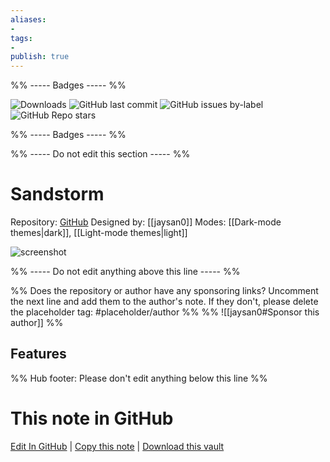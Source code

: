 ```yaml
---
aliases:
- 
tags: 
- 
publish: true
---
```


%% ----- Badges ----- %%

![Downloads](https://img.shields.io/badge/downloads-1552-573E7A?style=for-the-badge&logo=)
![GitHub last commit](https://img.shields.io/github/last-commit/jaysan0/obsidian-sandstorm?color=573E7A&label=last%20update&logo=github&style=for-the-badge)
![GitHub issues by-label](https://img.shields.io/github/issues/jaysan0/obsidian-sandstorm/help%20wanted?color=573E7A&logo=github&style=for-the-badge) 
![GitHub Repo stars](https://img.shields.io/github/stars/jaysan0/obsidian-sandstorm?color=573E7A&logo=github&style=for-the-badge)

%% ----- Badges ----- %%

%% ----- Do not edit this section ----- %%

# Sandstorm

Repository: [GitHub](https://github.com/jaysan0/obsidian-sandstorm)
Designed by: [[jaysan0]]
Modes: [[Dark-mode themes|dark]], [[Light-mode themes|light]]



![screenshot](https://github.com/jaysan0/obsidian-sandstorm/raw/main/screenshot.png)

%% ----- Do not edit anything above this line ----- %% 

%% Does the repository or author have any sponsoring links? Uncomment the next line and add them to the author's note. If they don't, please delete the placeholder tag: #placeholder/author %%
%% ![[jaysan0#Sponsor this author]] %%


## Features



%% Hub footer: Please don't edit anything below this line %%

# This note in GitHub

<span class="git-footer">[Edit In GitHub](https://github.dev/obsidian-community/obsidian-hub/blob/main/02%20-%20Community%20Expansions/02.05%20All%20Community%20Expansions/Themes/Sandstorm.md "git-hub-edit-note") | [Copy this note](https://raw.githubusercontent.com/obsidian-community/obsidian-hub/main/02%20-%20Community%20Expansions/02.05%20All%20Community%20Expansions/Themes/Sandstorm.md "git-hub-copy-note") | [Download this vault](https://github.com/obsidian-community/obsidian-hub/archive/refs/heads/main.zip "git-hub-download-vault") </span>
